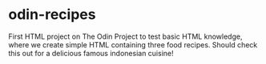# odin-recipes
First HTML project on The Odin Project to test basic HTML knowledge, where we create simple HTML containing three food recipes. Should check this out for a delicious famous indonesian cuisine!